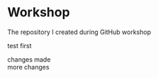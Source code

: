 # Workshop
The repository I created during GitHub workshop

test
first 

changes made  
more changes